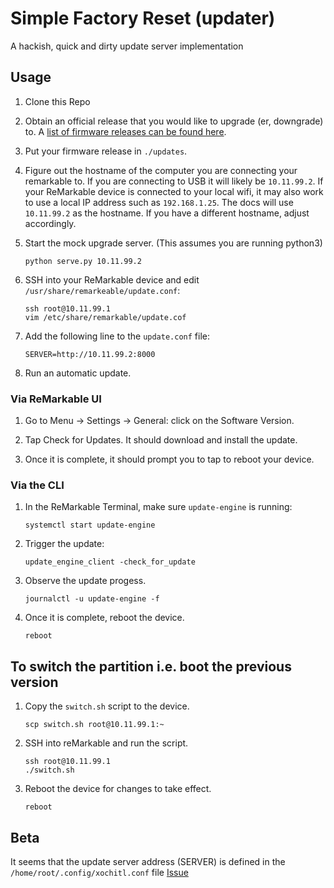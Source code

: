 # Simple Factory Reset (updater)

A hackish, quick and dirty update server implementation

## Usage

1. Clone this Repo

1. Obtain an official release that you would like to upgrade (er, downgrade) to. A [list of firmware releases can be found here](https://thelastzombie.github.io/remarkable-firmware/).

1. Put your firmware release in `./updates`.

1. Figure out the hostname of the computer you are connecting your remarkable to. If you are connecting to USB it will likely be `10.11.99.2`. If your ReMarkable device is connected to your local wifi, it may also work to use a local IP address such as `192.168.1.25`. The docs will use `10.11.99.2` as the hostname. If you have a different hostname, adjust accordingly.

1. Start the mock upgrade server. (This assumes you are running python3)

   ```shell
   python serve.py 10.11.99.2
   ```

1. SSH into your ReMarkable device and edit `/usr/share/remarkeable/update.conf`:

   ```shell
   ssh root@10.11.99.1
   vim /etc/share/remarkable/update.cof
   ```

1. Add the following line to the `update.conf` file:

   ```text
   SERVER=http://10.11.99.2:8000
   ```

1. Run an automatic update.

### Via ReMarkable UI

1. Go to Menu -> Settings -> General: click on the Software Version.

1. Tap Check for Updates. It should download and install the update.

1. Once it is complete, it should prompt you to tap to reboot your device.

### Via the CLI

1. In the ReMarkable Terminal, make sure `update-engine` is running:

   ```shell
   systemctl start update-engine
   ```

1. Trigger the update:

   ```shell
   update_engine_client -check_for_update
   ```

1. Observe the update progess.

   ```shell
   journalctl -u update-engine -f
   ```

1. Once it is complete, reboot the device.

   ```shell
   reboot
   ```

## To switch the partition i.e. boot the previous version

1. Copy the `switch.sh` script to the device.

   ```shell
   scp switch.sh root@10.11.99.1:~
   ```

1. SSH into reMarkable and run the script.

   ```shell
   ssh root@10.11.99.1
   ./switch.sh
   ```

1. Reboot the device for changes to take effect.

   ```shell
   reboot
   ```

## Beta

It seems that the update server address (SERVER) is defined in the `/home/root/.config/xochitl.conf` file [Issue](https://github.com/ddvk/remarkable-update/issues/7)
